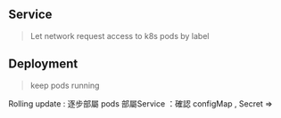 ## Service

> Let network request access to k8s pods by label

## Deployment

> keep pods running


Rolling update : 逐步部屬 pods
部屬Service ：確認 configMap , Secret => 